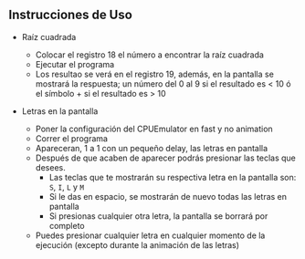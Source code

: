 ## Instrucciones de Uso

- Raíz cuadrada
    * Colocar el registro 18 el número a encontrar la raíz cuadrada
    * Ejecutar el programa
    * Los resultao se verá en el registro 19, además, en la pantalla se mostrará la respuesta; un número del 0 al 9 si el resultado es < 10 ó el símbolo + si el resultado es > 10

- Letras en la pantalla
    * Poner la configuración del CPUEmulator en fast y no animation
    * Correr el programa
    * Apareceran, 1 a 1 con un pequeño delay, las letras en pantalla
    * Después de que acaben de aparecer podrás presionar las teclas que desees.
        - Las teclas que te mostrarán su respectiva letra en la pantalla son: `S`, `I`, `L` y `M`
        - Si le das en espacio, se mostrarán de nuevo todas las letras en pantalla
        - Si presionas cualquier otra letra, la pantalla se borrará por completo
    * Puedes presionar cualquier letra en cualquier momento de la ejecución (excepto durante la animación de las letras) 
